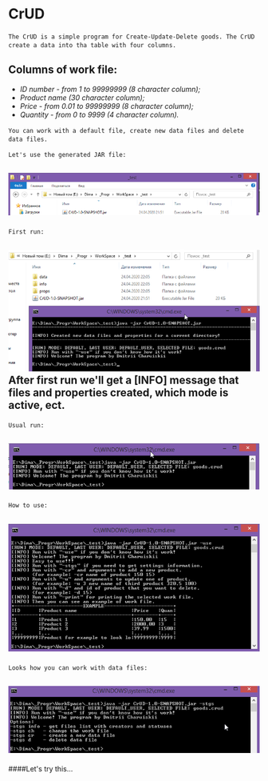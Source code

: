 # CrUD
`The CrUD is a simple program for Create-Update-Delete goods.
The CrUD create a data into tha table with four columns.`

Columns of work file:
---------------------
+ _ID number - from 1 to 99999999 (8 character column);_
+ _Product name (30 character column);_
+ _Price - from 0.01 to 99999999  (8 character column);_
+ _Quantity - from 0 to 9999      (4 character column)._

``You can work with a default file, create new data files and delete data files.``

`Let's use the generated JAR file:`

![put](for_readme/1.png "put to the directory you need")
---
`First run:`

![first run](for_readme/first_run.png "first run with cmd")
After first run we'll get a [INFO] message that files and properties created, which mode is active, ect.
---
`Usual run:`

![usual run](for_readme/second_run.png "another runs")
---
`How to use:`

![use](for_readme/use.png "when you run with '-use'")
---
`Looks how you can work with data files:`

![stgs](for_readme/stgs.png "when you run with '-stgs'" )
---
####Let's try this...